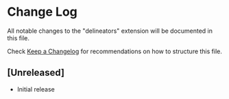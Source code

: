 # Change Log

All notable changes to the "delineators" extension will be documented in this file.

Check [Keep a Changelog](http://keepachangelog.com/) for recommendations on how to structure this file.

## [Unreleased]

- Initial release